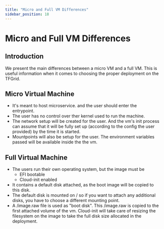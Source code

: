 ```yaml
---
title: "Micro and Full VM Differences"
sidebar_position: 18
---
```


<h1> Micro and Full VM Differences </h1>

## Introduction

We present the main differences between a micro VM and a full VM. This is useful information when it comes to choosing the proper deployment on the TFGrid.

## Micro Virtual Machine

- It's meant to host microservice. and the user should enter the entrypoint.
- The user has no control over ther kernel used to run the machine.
- The network setup will be created for the user. And the vm's init process can assume that it will be fully set up (according to the config the user provided) by the time it is started. 
- Mountpoints will also be setup for the user. The environment variables passed will be available inside the the vm.

## Full Virtual Machine

- The users run their own operating system, but the image must be
  - EFI bootable
  - Cloud-init enabled
- It contains a default disk attached, as the boot image will be copied to this disk.
- The default disk is mounted on / so if you want to attach any additional disks, you have to choose a different mounting point.
- A /image.raw file is used as "boot disk". This /image.raw is copied to the first attached volume of the vm. Cloud-init will take care of resizing the filesystem on the image to take the full disk size allocated in the deployment.